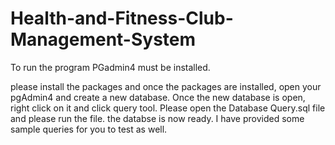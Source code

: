 # Health-and-Fitness-Club-Management-System

To run the program PGadmin4 must be installed.

please install the packages and once the packages are installed, open your pgAdmin4 and create a new database. Once the new database is open, right click on it and click query tool. Please open the Database Query.sql file and please run the file.
the databse is now ready. I have provided some sample queries for you to test as well.
